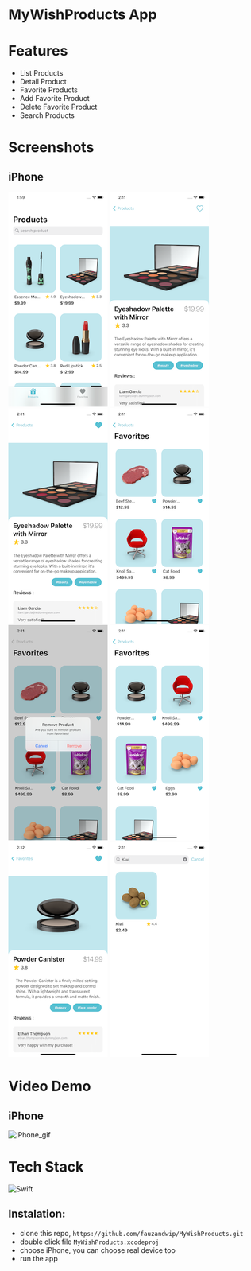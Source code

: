 # MyWishProducts App

# Features
- List Products
- Detail Product
- Favorite Products
- Add Favorite Product
- Delete Favorite Product
- Search Products

# Screenshots

## iPhone

![screenshot_iPhone1](screenshots/iPhone_01.png)
![screenshot_iPhone2](screenshots/iPhone_02.png)
![screenshot_iPhone3](screenshots/iPhone_03.png)
![screenshot_iPhone4](screenshots/iPhone_04.png)
![screenshot_iPhone5](screenshots/iPhone_05.png)
![screenshot_iPhone5](screenshots/iPhone_06.png)
![screenshot_iPhone5](screenshots/iPhone_07.png)
![screenshot_iPhone5](screenshots/iPhone_08.png)

# Video Demo

## iPhone

![iPhone_gif](gif/iPhone_GIF.gif)

# Tech Stack

![Swift](https://img.shields.io/badge/Swift-FA7343?style=for-the-badge&logo=swift&logoColor=white)

## Instalation:

- clone this repo, `https://github.com/fauzandwip/MyWishProducts.git`
- double click file `MyWishProducts.xcodeproj`
- choose iPhone, you can choose real device too
- run the app
